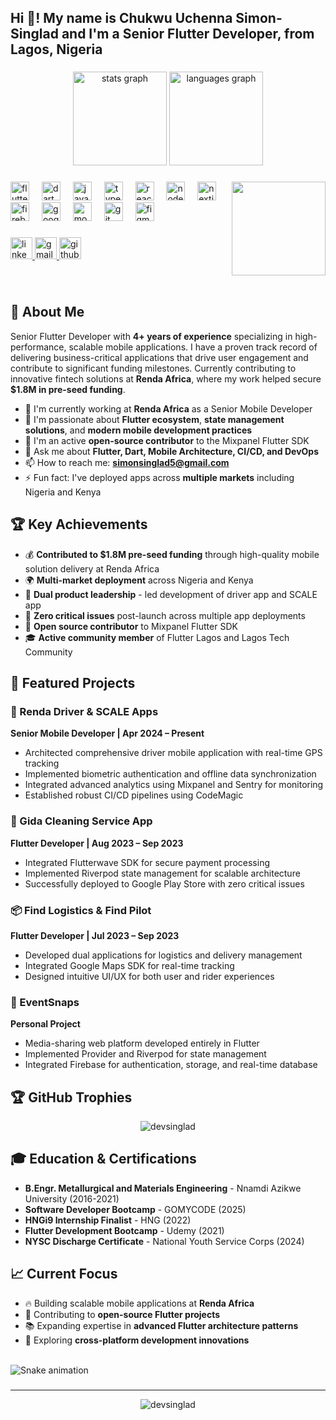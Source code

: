 <h2 align="left">Hi 👋! My name is Chukwu Uchenna Simon-Singlad and I'm a Senior Flutter Developer, from Lagos, Nigeria</h2>

###

<div align="center">
  <img src="https://github-readme-stats.vercel.app/api?username=devsinglad&hide_title=false&hide_rank=false&show_icons=true&include_all_commits=true&count_private=true&disable_animations=false&theme=dracula&locale=en&hide_border=false" height="150" alt="stats graph"  />
  <img src="https://github-readme-stats.vercel.app/api/top-langs?username=devsinglad&locale=en&hide_title=false&layout=compact&card_width=320&langs_count=5&theme=dracula&hide_border=false" height="150" alt="languages graph"  />
</div>

###

<img align="right" height="150" src="https://media.giphy.com/media/qgQUggAC3Pfv687qPC/giphy.gif"  />

###

<div align="left">
  <img src="https://cdn.jsdelivr.net/gh/devicons/devicon/icons/flutter/flutter-original.svg" height="30" alt="flutter logo"  />
  <img width="12" />
  <img src="https://cdn.jsdelivr.net/gh/devicons/devicon/icons/dart/dart-original.svg" height="30" alt="dart logo"  />
  <img width="12" />
  <img src="https://cdn.jsdelivr.net/gh/devicons/devicon/icons/javascript/javascript-original.svg" height="30" alt="javascript logo"  />
  <img width="12" />
  <img src="https://cdn.jsdelivr.net/gh/devicons/devicon/icons/typescript/typescript-original.svg" height="30" alt="typescript logo"  />
  <img width="12" />
  <img src="https://cdn.jsdelivr.net/gh/devicons/devicon/icons/react/react-original.svg" height="30" alt="react logo"  />
  <img width="12" />
  <img src="https://cdn.jsdelivr.net/gh/devicons/devicon/icons/nodejs/nodejs-original.svg" height="30" alt="nodejs logo"  />
  <img width="12" />
  <img src="https://cdn.jsdelivr.net/gh/devicons/devicon/icons/nextjs/nextjs-original.svg" height="30" alt="nextjs logo"  />
  <img width="12" />
  <img src="https://cdn.jsdelivr.net/gh/devicons/devicon/icons/firebase/firebase-plain.svg" height="30" alt="firebase logo"  />
  <img width="12" />
  <img src="https://cdn.jsdelivr.net/gh/devicons/devicon/icons/googlecloud/googlecloud-original.svg" height="30" alt="googlecloud logo"  />
  <img width="12" />
  <img src="https://cdn.jsdelivr.net/gh/devicons/devicon/icons/mongodb/mongodb-original.svg" height="30" alt="mongodb logo"  />
  <img width="12" />
  <img src="https://cdn.jsdelivr.net/gh/devicons/devicon/icons/git/git-original.svg" height="30" alt="git logo"  />
  <img width="12" />
  <img src="https://cdn.jsdelivr.net/gh/devicons/devicon/icons/figma/figma-original.svg" height="30" alt="figma logo"  />
</div>

###

<div align="left">
  <a href="https://linkedin.com/in/singlad" target="_blank">
    <img src="https://img.shields.io/static/v1?message=LinkedIn&logo=linkedin&label=&color=0077B5&logoColor=white&labelColor=&style=for-the-badge" height="35" alt="linkedin logo"  />
  </a>
  <a href="mailto:simonsinglad5@gmail.com" target="_blank">
    <img src="https://img.shields.io/static/v1?message=Gmail&logo=gmail&label=&color=D14836&logoColor=white&labelColor=&style=for-the-badge" height="35" alt="gmail logo"  />
  </a>
  <a href="https://github.com/devsinglad" target="_blank">
    <img src="https://img.shields.io/static/v1?message=GitHub&logo=github&label=&color=181717&logoColor=white&labelColor=&style=for-the-badge" height="35" alt="github logo"  />
  </a>
</div>

###

<br clear="both">

## 🚀 About Me

Senior Flutter Developer with **4+ years of experience** specializing in high-performance, scalable mobile applications. I have a proven track record of delivering business-critical applications that drive user engagement and contribute to significant funding milestones. Currently contributing to innovative fintech solutions at **Renda Africa**, where my work helped secure **$1.8M in pre-seed funding**.

- 🔭 I'm currently working at **Renda Africa** as a Senior Mobile Developer
- 🌱 I'm passionate about **Flutter ecosystem**, **state management solutions**, and **modern mobile development practices**
- 👯 I'm an active **open-source contributor** to the Mixpanel Flutter SDK
- 💬 Ask me about **Flutter, Dart, Mobile Architecture, CI/CD, and DevOps**
- 📫 How to reach me: **simonsinglad5@gmail.com**
- ⚡ Fun fact: I've deployed apps across **multiple markets** including Nigeria and Kenya

## 🏆 Key Achievements

- 💰 **Contributed to $1.8M pre-seed funding** through high-quality mobile solution delivery at Renda Africa
- 🌍 **Multi-market deployment** across Nigeria and Kenya
- 📱 **Dual product leadership** - led development of driver app and SCALE app
- 🚀 **Zero critical issues** post-launch across multiple app deployments
- 🤝 **Open source contributor** to Mixpanel Flutter SDK
- 🎓 **Active community member** of Flutter Lagos and Lagos Tech Community

## 💼 Featured Projects

### 🚗 Renda Driver & SCALE Apps
**Senior Mobile Developer | Apr 2024 – Present**
- Architected comprehensive driver mobile application with real-time GPS tracking
- Implemented biometric authentication and offline data synchronization
- Integrated advanced analytics using Mixpanel and Sentry for monitoring
- Established robust CI/CD pipelines using CodeMagic

### 🧹 Gida Cleaning Service App
**Flutter Developer | Aug 2023 – Sep 2023**
- Integrated Flutterwave SDK for secure payment processing
- Implemented Riverpod state management for scalable architecture
- Successfully deployed to Google Play Store with zero critical issues

### 📦 Find Logistics & Find Pilot
**Flutter Developer | Jul 2023 – Sep 2023**
- Developed dual applications for logistics and delivery management
- Integrated Google Maps SDK for real-time tracking
- Designed intuitive UI/UX for both user and rider experiences

### 📸 EventSnaps
**Personal Project**
- Media-sharing web platform developed entirely in Flutter
- Implemented Provider and Riverpod for state management
- Integrated Firebase for authentication, storage, and real-time database

## 🏆 GitHub Trophies
<p align="center">
  <img src="https://github-profile-trophy.vercel.app/?username=devsinglad&theme=dracula&row=1&column=7" alt="devsinglad" />
</p>

## 🎓 Education & Certifications

- **B.Engr. Metallurgical and Materials Engineering** - Nnamdi Azikwe University (2016-2021)
- **Software Developer Bootcamp** - GOMYCODE (2025)
- **HNGi9 Internship Finalist** - HNG (2022)
- **Flutter Development Bootcamp** - Udemy (2021)
- **NYSC Discharge Certificate** - National Youth Service Corps (2024)

## 📈 Current Focus

- 🔥 Building scalable mobile applications at **Renda Africa**
- 🌟 Contributing to **open-source Flutter projects**
- 📚 Expanding expertise in **advanced Flutter architecture patterns**
- 🚀 Exploring **cross-platform development innovations**

<br clear="both">

<img src="https://raw.githubusercontent.com/devsinglad/devsinglad/output/snake.svg" alt="Snake animation" />

###

---

<p align="center">
  <img src="https://komarev.com/ghpvc/?username=devsinglad&label=Profile%20views&color=0e75b6&style=flat" alt="devsinglad" />
</p>
